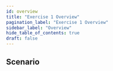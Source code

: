 ```yaml
---
id: overview
title: "Exercise 1 Overview"
pagination_label: "Exercise 1 Overview"
sidebar_label: "Overview"
hide_table_of_contents: true
draft: false
---
```


## Scenario
